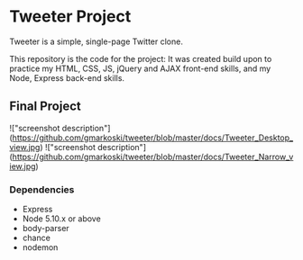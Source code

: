 # Tweeter Project

Tweeter is a simple, single-page Twitter clone.

This repository is the code for the project:  It was created build upon to practice my HTML, CSS, JS, jQuery and AJAX front-end skills, and my Node, Express back-end skills.

## Final Project

!["screenshot description"] (https://github.com/gmarkoski/tweeter/blob/master/docs/Tweeter_Desktop_view.jpg)
!["screenshot description"] (https://github.com/gmarkoski/tweeter/blob/master/docs/Tweeter_Narrow_view.jpg)


### Dependencies

- Express
- Node 5.10.x or above
- body-parser
- chance
- nodemon
